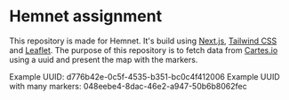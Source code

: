 # Hemnet assignment

This repository is made for Hemnet. It's build using [Next.js](https://nextjs.org/), [Tailwind CSS](https://tailwindcss.com/) and [Leaflet](https://leafletjs.com/).
The purpose of this repository is to fetch data from [Cartes.io](https://cartes.io/) using a uuid and present the map with the markers.

Example UUID: d776b42e-0c5f-4535-b351-bc0c4f412006
Example UUID with many markers: 048eebe4-8dac-46e2-a947-50b6b8062fec
